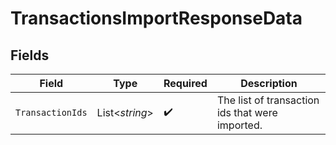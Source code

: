 # TransactionsImportResponseData


## Fields

| Field                                           | Type                                            | Required                                        | Description                                     |
| ----------------------------------------------- | ----------------------------------------------- | ----------------------------------------------- | ----------------------------------------------- |
| `TransactionIds`                                | List<*string*>                                  | :heavy_check_mark:                              | The list of transaction ids that were imported. |